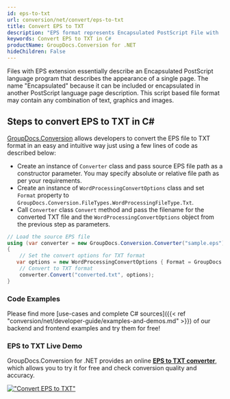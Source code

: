```yaml
---
id: eps-to-txt
url: conversion/net/convert/eps-to-txt
title: Convert EPS to TXT
description: "EPS format represents Encapsulated PostScript File with .eps extension. Learn how to convert EPS to TXT file programmatically in C# language using GroupDocs.Conversion for .NET library."
keywords: Convert EPS to TXT in C#
productName: GroupDocs.Conversion for .NET
hideChildren: False
---
```


Files with EPS extension essentially describe an Encapsulated PostScript language program that describes the appearance of a single page. The name "Encapsulated" because it can be included or encapsulated in another PostScript language page description. This script based file format may contain any combination of text, graphics and images.

## Steps to convert EPS to TXT in C#

[GroupDocs.Conversion](https://products.groupdocs.com/conversion/net) allows developers to convert the EPS file to TXT format in an easy and intuitive way just using a few lines of code as described below:

* Create an instance of `Converter` class and pass source EPS file path as a constructor parameter. You may specify absolute or relative file path as per your requirements. 
* Create an instance of `WordProcessingConvertOptions` class and set `Format` property to `GroupDocs.Conversion.FileTypes.WordProcessingFileType.Txt`.
* Call `Converter` class `Convert` method and pass the filename for the converted TXT file and the `WordProcessingConvertOptions` object from the previous step as parameters.

```csharp
// Load the source EPS file
using (var converter = new GroupDocs.Conversion.Converter("sample.eps"))
{
    // Set the convert options for TXT format
   var options = new WordProcessingConvertOptions { Format = GroupDocs.Conversion.FileTypes.WordProcessingFileType.Txt };
    // Convert to TXT format
    converter.Convert("converted.txt", options);
}
```

### Code Examples

Please find more [use-cases and complete C# sources]({{< ref "conversion/net/developer-guide/examples-and-demos.md" >}}) of our backend and frontend examples and try them for free!

### EPS to TXT Live Demo

GroupDocs.Conversion for .NET provides an online [**EPS to TXT converter**](https://products.groupdocs.app/conversion/eps-to-txt), which allows you to try it for free and check conversion quality and accuracy.

[!["Convert EPS to TXT"](conversion/net/images/convert-to-txt/convert-eps-to-txt.png)](https://products.groupdocs.app/conversion/eps-to-txt)